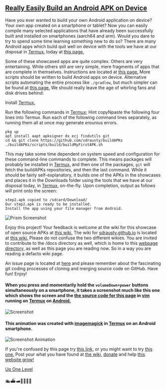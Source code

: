 ## [Really Easily Build an Android APK on Device](https://sdrausty.github.io/buildAPKs/reallyEasilyBuildAndroidAPKsOnDevice)

Have you ever wanted to build your own Android application on device? Your own app created on a smartphone or tablet? Now you can easily compile many selected applications that have already been successfully built and installed on smartphones (aarch64 and arm). Would you dare to try to spend some time learning something new to do so? There are many Android apps which build quit well on device with the tools we have at our disposal in [Termux.](https://termux.com/) today at [this page.](https://github.com/sdrausty/buildAPKs/)

Some of these showcased apps are quite complex. Others are very entertaining. While others still are very simple, mere fragments of apps that are complete in themselves. Instructions are located at [this page.](https://sdrausty.github.io/buildAPKs/) More scripts should be written to build Android apps on device. Alternative scripts automating the entire process like `./gradlew`, but much simpler can be found at [this page.](https://github.com/sdrausty/buildAPKs/tree/master/scripts/build/) We should really leave the age of whirling fans and disk drives behind:  

Install [Termux.](https://termux.com/)

Run the following commands in [Termux;](https://termux.com/) Hint copyNpaste the following four lines into Termux. Run each of the following command lines separately, as running them all at once may generate erounius errors. 

```
pkg up
apt install aapt apksigner dx ecj findutils git 
cd && git clone https://github.com/sdrausty/buildAPKs
./buildAPKs/scripts/build/buildMyFirstAPK.sh

``` 

This may take some time dependent on system speed and configuration for these command-line commands to complete. This means packages will probably be installed in [Termux.](https://termux.com/) and then one of the packages, `git` will fetch the buildAPKs repositories, and then the last command. While it should be fairly self-explanatory, it builds one of the APKs in the showcases and places it in the Downloads folder using the tools that we have at our disposal today, in [Termux,](https://termux.com/) on-the-fly. Upon completion, output as follows will print onto the screen:

```
step2.apk copied to /sdcard/Download/                          
Our step2.apk is ready to be installed.                        
Install the app using your file manager from Android.
```
![Prism Screenshot](./bitpics/prism.png)

Enjoy this project! Your feedback is welcome at the wiki for this showcase of open source APKs at [this wiki.](https://github.com/sdrausty/buildAPKs/wiki) The wiki for [sdrausty.github.io](https://sdrausty.github.io/) is located at [this wiki.](https://github.com/sdrausty/sdrausty.github.io/wiki) Please do not confuse the two different wikies. You are invited to contribute to the /docs directory as well, which is home to this [webpage directory,](https://sdrausty.github.io/buildAPKs/) as well as this page you are reading now. So in a way you are reading a defacto wiki page. 

An issue page is located at [here](https://github.com/sdrausty/buildAPKs/issues) and please remember about the fascinating git coding processes of cloning and merging source code on GitHub. Have fun! Enjoy!

#### When you press and momentarily hold the `volumeDown+power` buttons simultaneously on a smartphone, it takes a screenshot much like this one which shows the screen and the [the source code for this page](https://raw.githubusercontent.com/sdrausty/buildAPKs/master/docs/easilyBuildAndroidAPKsOnDevice.md) in [vim](http://www.vim.org/git.php) running on [Termux](./pages/asac) on [Android.](https://source.android.com/)

![Screenshot](./bitpics/easilyBuildAndroidAPKsOnDevice.png)

#### This animation was created with [imagemagick](https://sdrausty.github.io/pages/im.html) in [Termux](https://sdrausty.github.io/pages/asac.html) on an Android smartphone.

![Screenshot Animation](./bitpics/ps1.gif)

If you're confused by this page try [this link,](http://tldp.org/) or you might want to try [this one.](https://www.debian.org/doc/) Post your what you have found at [the wiki,](https://github.com/sdrausty/buildAPKs/wiki) [donate](https://sdrausty.github.io/pages/donate) and help [this website grow!](https://sdrausty.github.io/)

[Up One Level](./../)

🛳⛴🛥🚢🚤🚣⛵

